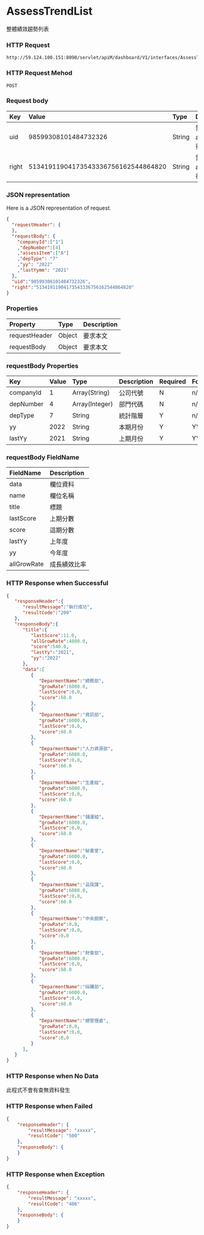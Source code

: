 # AssessTrendList
整體績效趨勢列表

### HTTP Request
```
http://59.124.100.151:8090/servlet/apiM/dashboard/V1/interfaces/AssessTrend/AssessTrendList
```

### HTTP Request Mehod
```
POST
```

### Request body
| Key | Value | Type | Description |
|:----------|:-------------|:-----|:------------|
| uid | 98599308101484732326 | String | 需透過apiLogin取得
| right | 51341911904173543336756162544864820 | String | 需透過apiLogin取得 |

### JSON representation
Here is a JSON representation of request.
```json
{
  "requestHeader": {
  },
  "requestBody": {
    "companyId":["1"]
    ,"depNumber":[4]
    ,"assessItem":["A"]
    ,"depType": "7"
    ,"yy": "2022"
    ,"lastYymm": "2021"
  },
  "uid":"98599308101484732326",
  "right":"51341911904173543336756162544864820"
}
```

### Properties
| Property | Type | Description |
|:---------|:-----|:------------|
| requestHeader | Object | 要求本文 |
| requestBody | Object | 要求本文 |

### requestBody Properties
| Key | Value | Type | Description | Required | Format |
|:----------|:-------------|:-----|:------------|:------------|:------------|
| companyId | 1 | Array(String) | 公司代號 | N | n/a |
| depNumber | 4 | Array(Integer) | 部門代碼 | N | n/a |
| depType | 7 | String| 統計階層 | Y | n/a |
| yy | 2022 | String | 本期月份 | Y | YYYYmm |
| lastYy | 2021 | String | 上期月份 | Y | YYYYmm |

### requestBody FieldName
| FieldName | Description |
|:----------|:-------------|
| data | 欄位資料 |
| name | 欄位名稱 |
| title | 標題 |
| lastScore | 上期分數 |
| score | 這期分數 |
| lastYy | 上年度 |
| yy | 今年度 |
| allGrowRate | 成長績效比率 |

### HTTP Response when Successful
```json
{
   "responseHeader":{
      "resultMessage":"執行成功",
      "resultCode":"200"
   },
   "responseBody":{
      "title":{
         "lastScore":11.0,
         "allGrowRate":4800.0,
         "score":540.0,
         "lastYy":"2021",
         "yy":"2022"
      },
      "data":[
         {
            "DeparmentName":"總務部",
            "growRate":6000.0,
            "lastScore":0.0,
            "score":60.0
         },
         {
            "DeparmentName":"資訊部",
            "growRate":6000.0,
            "lastScore":0.0,
            "score":60.0
         },
         {
            "DeparmentName":"人力資源部",
            "growRate":6000.0,
            "lastScore":0.0,
            "score":60.0
         },
         {
            "DeparmentName":"生產組",
            "growRate":6000.0,
            "lastScore":0.0,
            "score":60.0
         },
         {
            "DeparmentName":"儲運組",
            "growRate":6000.0,
            "lastScore":0.0,
            "score":60.0
         },
         {
            "DeparmentName":"秘書室",
            "growRate":6000.0,
            "lastScore":0.0,
            "score":60.0
         },
         {
            "DeparmentName":"品保課",
            "growRate":6000.0,
            "lastScore":0.0,
            "score":60.0
         },
         {
            "DeparmentName":"中央廚房",
            "growRate":0.0,
            "lastScore":0.0,
            "score":0.0
         },
         {
            "DeparmentName":"財會部",
            "growRate":6000.0,
            "lastScore":0.0,
            "score":60.0
         },
         {
            "DeparmentName":"採購部",
            "growRate":6000.0,
            "lastScore":0.0,
            "score":60.0
         },
         {
            "DeparmentName":"總管理處",
            "growRate":0.0,
            "lastScore":0.0,
            "score":0.0
         }
      ],
   }
}
```

### HTTP Response when No Data
此程式不會有查無資料發生

### HTTP Response when Failed
```json
{
    "responseHeader": {
        "resultMessage": "xxxxx",
        "resultCode": "500"
    },
    "responseBody": {
    }
}
```

### HTTP Response when Exception
```json
{
    "responseHeader": {
        "resultMessage": "xxxxx",
        "resultCode": "406"
    },
    "responseBody": {
    }
}
```

